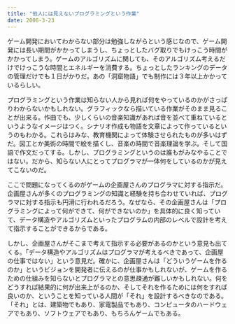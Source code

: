 ```yaml
---
title: "他人には見えないプログラミングという作業"
date: 2006-3-23
---
```


ゲーム開発においてわからない部分は勉強しながらという感じなので、ゲーム開発には長い期間がかかってしまうし、ちょっとしたバグ取りでもけっこう時間がかかってしまう。ゲームのアルゴリズムに関しても、そのアルゴリズム考えるだけでけっこうな時間とエネルギーを消費する。ちょっとしたランキングのデータの管理だけでも１日がかりだ。あの「洞窟物語」でも制作には３年以上かかっているらしい。

プログラミングという作業は知らない人から見れば何をやっているのかがさっぱりわからないかもしれない。グラフィックなら描いている作業がそのまま見ることが出来る。作曲でも、少しくらいの音楽知識があれば音を並べて重ねているというようなイメージはつく。シナリオ作成も物語を文章によって作っているというのもわかる。これらはみな、教育機関によって体験させられたものが多いはずだ。図工とか美術の時間で絵を描くし、音楽の時間で音楽理論を学ぶ。そして国語で作文だってする。しかし、プログラミングというのは誰もがみなやることではない。だから、知らない人にとってプログラマが一体何をしているのかが見えてこないのだ。

ここで問題になってくるのがゲームの企画屋さんのプログラマに対する指示だ。企画屋さんが多くのプログラミングの知識と経験を持ち合わせていれば、プログラマに対する指示も円滑に行われるだろう。なぜなら、その企画屋さんは「プログラミングによって何ができて、何ができないのか」を具体的に良く知っていて、データ構造やアルゴリズムといったプログラムの内部のレベルで設計を考えて指示することができるからである。

しかし、企画屋さんがそこまで考えて指示する必要があるのかという意見も出てくる。「データ構造やアルゴリズムはプログラマが考えるべきであって、企画屋の仕事ではない」という意見だ。確かに、企画屋さんは「どういうゲームを作るのか」というビジョンを開発者に伝えるのが仕事かもしれないが、ゲームを作るための仕組みを知らないとプログラマとの意思疎通が難しいかもしれない。何をどうすれば結果的に何が出来上がるのか、そしてそれを作るためには何をすれば良いのか、ということを知っている人間が「それ」を設計するべきなのである。「それ」とは、建築物でもあり、家電製品でもあり、コンピュータのハードウェアでもあり、ソフトウェアでもあり、もちろんゲームでもある。
